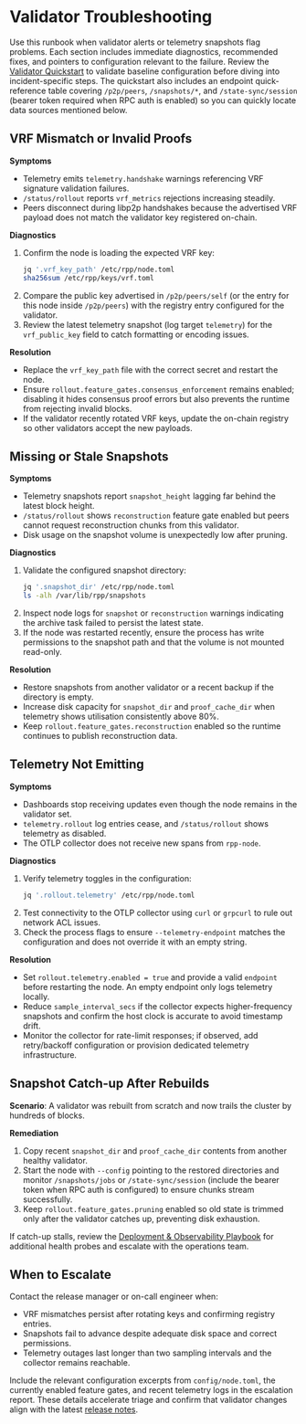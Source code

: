 # Validator Troubleshooting

Use this runbook when validator alerts or telemetry snapshots flag problems.
Each section includes immediate diagnostics, recommended fixes, and pointers to
configuration relevant to the failure. Review the
[Validator Quickstart](./validator_quickstart.md) to validate baseline
configuration before diving into incident-specific steps. The quickstart also
includes an endpoint quick-reference table covering `/p2p/peers`,
`/snapshots/*`, and `/state-sync/session` (bearer token required when RPC auth is
enabled) so you can quickly locate data sources mentioned below.

## VRF Mismatch or Invalid Proofs

**Symptoms**

- Telemetry emits `telemetry.handshake` warnings referencing VRF signature
  validation failures.
- `/status/rollout` reports `vrf_metrics` rejections increasing steadily.
- Peers disconnect during libp2p handshakes because the advertised VRF payload
  does not match the validator key registered on-chain.

**Diagnostics**

1. Confirm the node is loading the expected VRF key:
   ```sh
   jq '.vrf_key_path' /etc/rpp/node.toml
   sha256sum /etc/rpp/keys/vrf.toml
   ```
2. Compare the public key advertised in `/p2p/peers/self` (or the entry for
   this node inside `/p2p/peers`) with the registry entry configured for the
   validator.
3. Review the latest telemetry snapshot (log target `telemetry`) for the
   `vrf_public_key` field to catch formatting or encoding issues.

**Resolution**

- Replace the `vrf_key_path` file with the correct secret and restart the node.
- Ensure `rollout.feature_gates.consensus_enforcement` remains enabled; disabling
  it hides consensus proof errors but also prevents the runtime from rejecting
  invalid blocks.
- If the validator recently rotated VRF keys, update the on-chain registry so
  other validators accept the new payloads.

## Missing or Stale Snapshots

**Symptoms**

- Telemetry snapshots report `snapshot_height` lagging far behind the latest
  block height.
- `/status/rollout` shows `reconstruction` feature gate enabled but peers cannot
  request reconstruction chunks from this validator.
- Disk usage on the snapshot volume is unexpectedly low after pruning.

**Diagnostics**

1. Validate the configured snapshot directory:
   ```sh
   jq '.snapshot_dir' /etc/rpp/node.toml
   ls -alh /var/lib/rpp/snapshots
   ```
2. Inspect node logs for `snapshot` or `reconstruction` warnings indicating the
   archive task failed to persist the latest state.
3. If the node was restarted recently, ensure the process has write permissions
   to the snapshot path and that the volume is not mounted read-only.

**Resolution**

- Restore snapshots from another validator or a recent backup if the directory
  is empty.
- Increase disk capacity for `snapshot_dir` and `proof_cache_dir` when telemetry
  shows utilisation consistently above 80%.
- Keep `rollout.feature_gates.reconstruction` enabled so the runtime continues
  to publish reconstruction data.

## Telemetry Not Emitting

**Symptoms**

- Dashboards stop receiving updates even though the node remains in the validator set.
- `telemetry.rollout` log entries cease, and `/status/rollout` shows telemetry as
  disabled.
- The OTLP collector does not receive new spans from `rpp-node`.

**Diagnostics**

1. Verify telemetry toggles in the configuration:
   ```sh
   jq '.rollout.telemetry' /etc/rpp/node.toml
   ```
2. Test connectivity to the OTLP collector using `curl` or `grpcurl` to rule out
   network ACL issues.
3. Check the process flags to ensure `--telemetry-endpoint` matches the
   configuration and does not override it with an empty string.

**Resolution**

- Set `rollout.telemetry.enabled = true` and provide a valid `endpoint` before
  restarting the node. An empty endpoint only logs telemetry locally.
- Reduce `sample_interval_secs` if the collector expects higher-frequency
  snapshots and confirm the host clock is accurate to avoid timestamp drift.
- Monitor the collector for rate-limit responses; if observed, add retry/backoff
  configuration or provision dedicated telemetry infrastructure.

## Snapshot Catch-up After Rebuilds

**Scenario**: A validator was rebuilt from scratch and now trails the cluster by
hundreds of blocks.

**Remediation**

1. Copy recent `snapshot_dir` and `proof_cache_dir` contents from another
   healthy validator.
2. Start the node with `--config` pointing to the restored directories and
   monitor `/snapshots/jobs` or `/state-sync/session` (include the bearer token
   when RPC auth is configured) to ensure chunks stream successfully.
3. Keep `rollout.feature_gates.pruning` enabled so old state is trimmed only
   after the validator catches up, preventing disk exhaustion.

If catch-up stalls, review the [Deployment & Observability Playbook](./deployment_observability.md)
for additional health probes and escalate with the operations team.

## When to Escalate

Contact the release manager or on-call engineer when:

- VRF mismatches persist after rotating keys and confirming registry entries.
- Snapshots fail to advance despite adequate disk space and correct permissions.
- Telemetry outages last longer than two sampling intervals and the collector
  remains reachable.

Include the relevant configuration excerpts from `config/node.toml`, the
currently enabled feature gates, and recent telemetry logs in the escalation
report. These details accelerate triage and confirm that validator changes align
with the latest [release notes](../RELEASE_NOTES.md).
